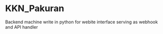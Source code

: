 # KKN_Pakuran
 Backend machine write in python for webite interface serving as webhook and API handler
